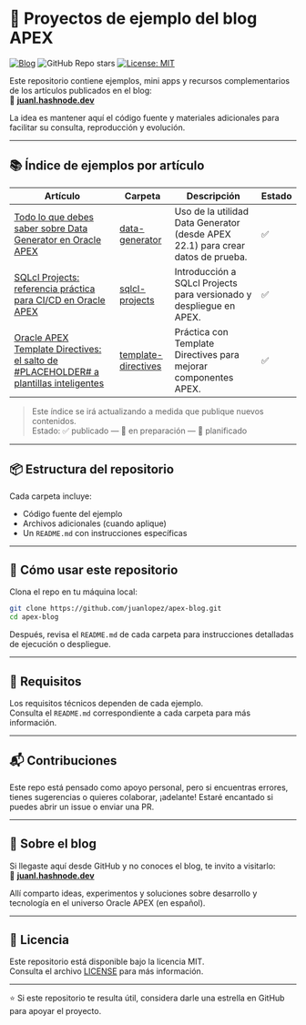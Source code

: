 # 🧪 Proyectos de ejemplo del blog APEX

[![Blog](https://img.shields.io/badge/blog-juanl.hashnode.dev-green)](https://juanl.hashnode.dev)
![GitHub Repo stars](https://img.shields.io/github/stars/juanlopez/apex-blog?style=social)
[![License: MIT](https://img.shields.io/badge/License-MIT-yellow.svg)](LICENSE)

Este repositorio contiene ejemplos, mini apps y recursos complementarios de los artículos publicados en el blog:  
📗 **[juanl.hashnode.dev](https://juanl.hashnode.dev/)**  

La idea es mantener aquí el código fuente y materiales adicionales para facilitar su consulta, reproducción y evolución.

---

## 📚 Índice de ejemplos por artículo

| Artículo | Carpeta | Descripción | Estado |
|----------|---------|-------------|--------|
| [Todo lo que debes saber sobre Data Generator en Oracle APEX](https://juanl.hashnode.dev/todo-lo-que-debes-saber-sobre-data-generator-en-oracle-apex) | [data-generator](/data-generator) | Uso de la utilidad Data Generator (desde APEX 22.1) para crear datos de prueba. | ✅ |
| [SQLcl Projects: referencia práctica para CI/CD en Oracle APEX](https://juanl.hashnode.dev/sqlcl-projects-referencia-practica-para-cicd-en-oracle-apex) | [sqlcl-projects](/sqlcl-projects) | Introducción a SQLcl Projects para versionado y despliegue en APEX. | ✅ |
| [Oracle APEX Template Directives: el salto de #PLACEHOLDER# a plantillas inteligentes](https://juanl.hashnode.dev/oracle-apex-template-directives-el-salto-de-placeholder-a-plantillas-inteligentes) | [template-directives](/template-directives) | Práctica con Template Directives para mejorar componentes APEX. | ✅ |

> Este índice se irá actualizando a medida que publique nuevos contenidos.  
> Estado: ✅ publicado — 🚧 en preparación — 📝 planificado

---

## 📦 Estructura del repositorio

Cada carpeta incluye:

- Código fuente del ejemplo
- Archivos adicionales (cuando aplique)
- Un `README.md` con instrucciones específicas

---

## 🚀 Cómo usar este repositorio

Clona el repo en tu máquina local:

```bash
git clone https://github.com/juanlopez/apex-blog.git
cd apex-blog
```

Después, revisa el `README.md` de cada carpeta para instrucciones detalladas de ejecución o despliegue.

---

## 🔧 Requisitos

Los requisitos técnicos dependen de cada ejemplo.  
Consulta el `README.md` correspondiente a cada carpeta para más información.

---

## 📬 Contribuciones

Este repo está pensado como apoyo personal, pero si encuentras errores, tienes sugerencias o quieres colaborar, ¡adelante! Estaré encantado si puedes abrir un issue o enviar una PR.

---

## 🧠 Sobre el blog

Si llegaste aquí desde GitHub y no conoces el blog, te invito a visitarlo:  
📗 **[juanl.hashnode.dev](https://juanl.hashnode.dev/)**

Allí comparto ideas, experimentos y soluciones sobre desarrollo y tecnología en el universo Oracle APEX (en español).

---

## 📄 Licencia

Este repositorio está disponible bajo la licencia MIT.  
Consulta el archivo [LICENSE](LICENSE) para más información.

---

⭐ Si este repositorio te resulta útil, considera darle una estrella en GitHub para apoyar el proyecto.